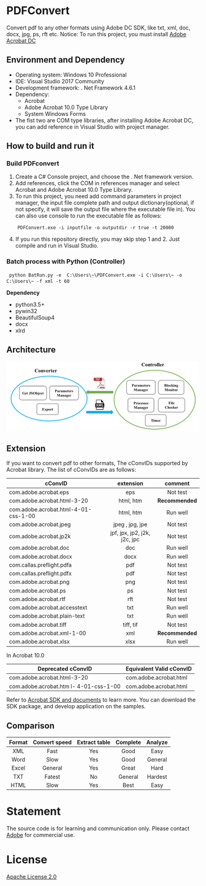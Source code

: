 # PDFConvert

Convert pdf to any other formats using Adobe DC SDK, like txt, xml, doc, docx, jpg, ps, rft etc.
Notice: To run this project, you must install [Adobe Acrobat DC](https://www.adobe.com/cn/downloads.html?promoid=RL89NGY7&mv=other)

## Environment and Dependency 

* Operating system: Windows 10 Professional
* IDE: Visual Studio 2017 Community
* Development framework: . Net Framework 4.6.1
* Dependency:  
    - Acrobat   
    - Adobe Acrobat 10.0 Type Library  
    - System Windows Forms  
* The fist two are COM type libraries, after installing Adobe Acrobat DC, you can add reference in Visual Studio with project manager.

## How to build and run it

### Build PDFconvert

1. Create a C# Console project, and choose the . Net framework version.
2. Add references, click the COM in references manager and select Acrobat and Adobe Acrobat 10.0 Type Library.
3. To run this project, you need add command parameters in project manager, the input file  complete path and output dictionary(optional, if not specify, it will save the output file where the executable file in). You can also use console to run the executable file as follows:

``` 
    PDFConvert.exe -i inputfile -o outputdir -r true -t 20000
```

4. If you run this repository directly, you may skip step 1 and 2. Just compile and run in Visual Studio.

### Batch process with Python (Controller)

``` 
 python BatRun.py -e  C:\Users\~\PDFConvert.exe -i C:\Users\~ -o C:\Users\~ -f xml -t 60
```
**Dependency**  
- python3.5+
- pywin32
- BeautifulSoup4
- docx
- xlrd
## Architecture 

![](architecture.png)

## Extension

If you want to convert pdf to other formats, 
The cConvIDs supported by Acrobat library. The list of cConvIDs are as follows:  

| cConvID                              |           extension          |     comment     |
|--------------------------------------|:----------------------------:|:---------------:|
| com.adobe.acrobat.eps                |              eps             |     Not test    |
| com.adobe.acrobat.html-3-20          |           html, htm          | **Recommended** |
| com.adobe.acrobat.html-4-01-css-1-00 |           html, htm          |     Run well    |
| com.adobe.acrobat.jpeg               |        jpeg , jpg, jpe       |     Not test    |
| com.adobe.acrobat.jp2k               | jpf, jpx, jp2, j2k, j2c, jpc |     Not test    |
| com.adobe.acrobat.doc                |              doc             |     Run well    |
| com.adobe.acrobat.docx               |             docx             |     Run well    |
| com.callas.preflight.pdfa            |              pdf             |     Not test    |
| com.callas.preflight.pdfx            |              pdf             |     Not test    |
| com.adobe.acrobat.png                |              png             |     Not test    |
| com.adobe.acrobat.ps                 |              ps              |     Not test    |
| com.adobe.acrobat.rtf                |              rft             |     Not test    |
| com.adobe.acrobat.accesstext         |              txt             |     Run well    |
| com.adobe.acrobat.plain-text         |              txt             |     Run well    |
| com.adobe.acrobat.tiff               |           tiff, tif          |     Not test    |
| com.adobe.acrobat.xml-1-00           |              xml             | **Recommended** |
| com.adobe.acrobat.xlsx               |             xlsx             |     Run well    |

In Acrobat 10.0 

| Deprecated cConvID                     | Equivalent Valid cConvID |
|----------------------------------------|--------------------------|
| com.adobe.acrobat.html-3-20            | com.adobe.acrobat.html   |
| com.adobe.acrobat.htm l- 4-01-css-1-00 | com.adobe.acrobat.html   |

Refer to [Acrobat SDK and documents](https://www.adobe.com/devnet/acrobat/documentation.html) to learn more. You can download the SDK package, and develop application on the samples.

## Comparison

| Format | Convert speed | Extract table | Complete | Analyze |
|:------:|:-------------:|:-------------:|:--------:|:-------:|
|   XML  |      Fast     |      Yes      |   Good   |   Easy  |
|  Word  |      Slow     |      Yes      |   Good   | General |
|  Excel |    General    |      Yes      |   Great  |   Hard  |
|   TXT  |     Fatest    |       No      |  General | Hardest |
|  HTML  |      Slow     |      Yes      |   Best   |   Easy  |

# Statement
The source code is for learning and communication only.
Please contact [Adobe](https://www.adobe.com/cn/) for commercial use.

# License
[Apache License 2.0](./LICENSE)